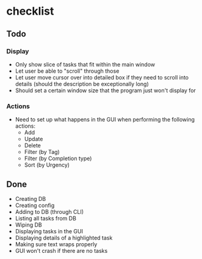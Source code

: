 # checklist

## Todo

### Display
* Only show slice of tasks that fit within the main window
* Let user be able to "scroll" through those
* Let user move cursor over into detailed box if they need to scroll into details (should the description be exceptionally long)
* Should set a certain window size that the program just won't display for

### Actions
* Need to set up what happens in the GUI when performing the following actions: 
  * Add
  * Update
  * Delete
  * Filter (by Tag)
  * Filter (by Completion type)
  * Sort (by Urgency)

## Done

* Creating DB
* Creating config
* Adding to DB (through CLI)
* Listing all tasks from DB
* Wiping DB
* Displaying tasks in the GUI
* Displaying details of a highlighted task
* Making sure text wraps properly
* GUI won't crash if there are no tasks

